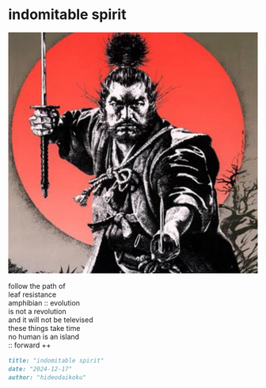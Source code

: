 # indomitable spirit
![indomitable spirit](images/indomitable%20spirit.jpeg)

follow the path of<br/> 
leaf resistance<br/>
amphibian :: evolution<br/> 
is not a revolution<br/>
and it will not be televised<br/>
these things take time<br/>
no human is an island<br/>
:: forward ++

```markdown
title: "indomitable spirit"
date: "2024-12-17"
author: "hideodaikoku"
```